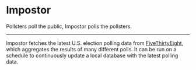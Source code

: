 # Impostor

Pollsters poll the public, Impostor polls the pollsters.

---

Impostor fetches the latest U.S. election polling data from [FiveThirtyEight](https://projects.fivethirtyeight.com/polls/), which aggregates the results of many different polls.
It can be run on a schedule to continuously update a local database with the latest polling data.
